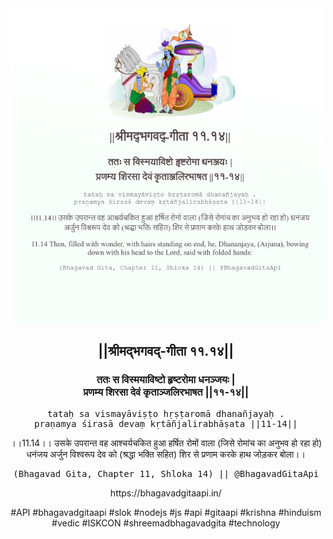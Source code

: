 <img src="../../asset/BG_11_14.png"/>
<center><h2>||श्रीमद्‍भगवद्‍-गीता ११.१४||</h2>
<h3>ततः स विस्मयाविष्टो हृष्टरोमा धनञ्जयः |<br/>प्रणम्य शिरसा देवं कृताञ्जलिरभाषत ||११-१४||</h3>
<pre>tataḥ sa vismayāviṣṭo hṛṣṭaromā dhanañjayaḥ .<br/>praṇamya śirasā devaṃ kṛtāñjalirabhāṣata ||11-14||</pre>
<p>।।11.14।। उसके उपरान्त वह आश्चर्यचकित हुआ हर्षित रोमों वाला (जिसे रोमांच का अनुभव हो रहा हो) धनंजय अर्जुन विश्वरूप देव को (श्रद्धा भक्ति सहित) शिर से प्रणाम करके हाथ जोड़कर बोला।।</p>
<pre>(Bhagavad Gita, Chapter 11, Shloka 14) || @BhagavadGitaApi</pre><p>https://bhagavadgitaapi.in/</p><p>#API #bhagavadgitaapi #slok #nodejs #js #api #gitaapi #krishna #hinduism #vedic #ISKCON #shreemadbhagavadgita #technology</p></center>